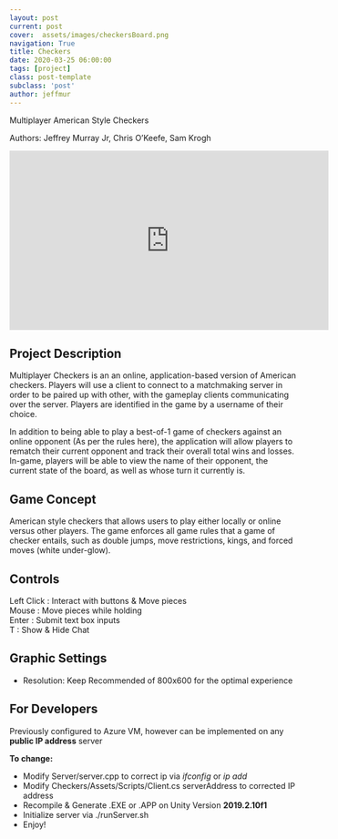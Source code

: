 ```yaml
---
layout: post
current: post
cover:  assets/images/checkersBoard.png
navigation: True
title: Checkers
date: 2020-03-25 06:00:00
tags: [project]
class: post-template
subclass: 'post'
author: jeffmur
---
```

Multiplayer American Style Checkers

Authors: Jeffrey Murray Jr, Chris O’Keefe, Sam Krogh

<iframe width="560" height="315" src="https://www.youtube.com/embed/l5op8ZvKh5I" frameborder="0" allow="accelerometer; autoplay; clipboard-write; encrypted-media; gyroscope; picture-in-picture" allowfullscreen></iframe>

## Project Description
Multiplayer Checkers is an an online, application-based version of American checkers. Players will use a client to connect to a matchmaking server in order to be paired up with other, with the gameplay clients communicating over the server. Players are identified in the game by a username of their choice.

In addition to being able to play a best-of-1 game of checkers against an online opponent (As per the rules here), the application will allow players to rematch their current opponent and track their overall total wins and losses. In-game, players will be able to view the name of their opponent, the current state of the board, as well as whose turn it currently is.

## Game Concept
American style checkers that allows users to play either locally or online versus other players. The game enforces all game rules that a game of checker entails, such as double jumps, move restrictions, kings, and forced moves (white under-glow).

## Controls
Left Click : Interact with buttons & Move pieces <br>
Mouse : Move pieces while holding <br>
Enter : Submit text box inputs <br>
T : Show & Hide Chat <br>

## Graphic Settings
- Resolution: Keep Recommended of 800x600 for the optimal experience

## For Developers
Previously configured to Azure VM, however can be implemented on any **public IP address** server

**To change:**
- Modify Server/server.cpp to correct ip via *ifconfig* or *ip add*
- Modify Checkers/Assets/Scripts/Client.cs serverAddress to corrected IP address
- Recompile & Generate .EXE or .APP on Unity Version **2019.2.10f1**
- Initialize server via ./runServer.sh
- Enjoy!